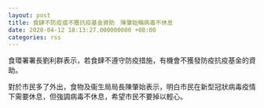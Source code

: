 ```yaml
---
layout: post
title: 食肆不防疫或不獲抗疫基金資助　陳肇始稱病毒不休息
date: 2020-04-12 18:13:27.000000000 +08:00
categories: rss
---
```


食環署署長劉利群表示，若食肆不遵守防疫措施，有機會不獲發防疫抗疫基金的資助。

對於市民多了外出，食物及衞生局局長陳肇始表示，明白市民在新型冠狀病毒疫情下需要休息，但強調病毒不休息，希望市民不要掉以輕心。
